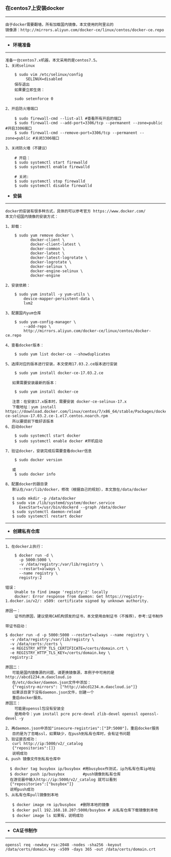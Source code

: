 ### 在centos7上安装docker

---
    由于docker需要翻墙，所有加载国内镜像，本文使用的阿里云的
    镜像源：http://mirrors.aliyun.com/docker-ce/linux/centos/docker-ce.repo
---

- **环境准备**

--- 
    准备一台centos7.x机器，本文采用的是centos7.5。
    1、关闭selinux
        
        $ sudo vim /etc/selinux/config
             SELINUX=disabled
        保存退出
        如果要立即生效：
        
        sudo setenforce 0
    
    2、开启防火墙端口
        
        $ sudo firewall-cmd --list-all #查看所有开启的端口
        $ sudo firewall-cmd --add-port=3306/tcp --permanent --zone=public #开启3306端口
        $ sudo firewall-cmd --remove-port=3306/tcp --permanent --zone=public #关闭3306端口
        
    3、关闭防火墙（不建议）
        
        # 开启：
        $ sudo systemctl start firewalld
        $ sudo systemctl enable firewalld 
        
        # 关闭:
        $ sudo systemctl stop firewalld
        $ sudo systemctl disable firewalld
        
        

- **安装**

---
    docker的安装有很多种方式，具体的可以参考官方 https://www.docker.com/
    本文介绍国内镜像的安装方式：
    
    1、卸载：
        
        $ sudo yum remove docker \
               docker-client \
               docker-client-latest \
               docker-common \
               docker-latest \
               docker-latest-logrotate \
               docker-logrotate \
               docker-selinux \
               docker-engine-selinux \
               docker-engine
    
    2、安装依赖：
        
        $ sudo yum install -y yum-utils \
            device-mapper-persistent-data \
            lvm2
    
    3、配置国内yum仓库
        
        $ sudo yum-config-manager \
            --add-repo \
            http://mirrors.aliyun.com/docker-ce/linux/centos/docker-ce.repo
    
    4、查看docker版本：
        
        $ sudo yum list docker-ce --showduplicates
        
    5、选择对应的版本进行安装，本文使用17.03.2.ce版本进行安装
        
        $ sudo yum install docker-ce-17.03.2.ce
        
       如果需要安装最新的版本：
       
        $ sudo yum install docker-ce
        
       注意：在安装17.x版本时，需要安装 docker-ce-selinux-17.x
       下载地址：yum install https://download.docker.com/linux/centos/7/x86_64/stable/Packages/docker-ce-selinux-17.03.2.ce-1.el7.centos.noarch.rpm 
       所以要提前下载好该版本
    6、启动docker
        
        $ sudo systemctl start docker
        $ sudo systemctl enable docker #开机启动
        
    7、验证docker，安装完成后需要查看docker信息
    
        $ sudo docker version 
       
       或
        $ sudo docker info
        
    8、配置docker的跟目录
       默认在/var/lib/docker，修改（根据自己的规划），本文放在/data/docker
       
       $ sudo mkdir -p /data/docker
       $ sudo vim /lib/systemd/system/docker.service 
          ExecStart=/usr/bin/dockerd --graph /data/docker
       $ sudo systemctl daemon-reload
       $ sudo systemctl restart docker 
     
---

- **创建私有仓库**

---
    1、在docker上执行：
    
        $ docker run -d \
          -p 5000:5000 \
          -v /data/registry:/var/lib/registry \
          --restart=always \
          --name registry \
          registry:2
          
    错误：
        Unable to find image 'registry:2' locally
        docker: Error response from daemon: Get https://registry-1.docker.io/v2/: x509: certificate signed by unknown authority.
   
    原因一：
        证书的原因，建议使用CA机构颁发的证书，本文使用自制证书（不推荐），参考:证书制作
    
    带证书启动：
    
    $ docker run -d -p 5000:5000 --restart=always --name registry \
      -v /data/registry:/var/lib/registry \
      -v /data/certs:/certs \
      -e REGISTRY_HTTP_TLS_CERTIFICATE=/certs/domain.crt \
      -e REGISTRY_HTTP_TLS_KEY=/certs/domain.key \
      registry:2
    
    原因二：
       可能是国内镜像源的问题，请更换镜像源，本例子中可用的是http://abcd1234.m.daocloud.io
       在/etc/docker/daemon.json文件中添加：
       {"registry-mirrors": ["http://abcd1234.m.daocloud.io"]}
       如果该目录下没有daemon.json文件，创建一个
       重启docker服务。
    原因三：
        可能是openssl包没有安装全
        是用命令：yum install pcre pcre-devel zlib-devel openssl openssl-devel -y
    
    2、再daemon.json中添加"insecure-registries":["IP:5000"]，重启docker服务
       目的是为了忽略ssl，如果缺少，在push到私有仓库时，会有证书问题
    3、验证是否成功：
       curl http://ip:5000/v2/_catalog
       {"repositories":[]}
       说明成功
    4、push 镜像文件到私有仓库中
        
      $ docker tag busybox ip/busybox #用busybox作测试，ip为私有仓库ip地址
      $ docker push ip/busybox        #push镜像到私有仓库
      在游览器中输入http://ip:5000/v2/_catalog 就可以看到
      {"repositories":["busybox"]}
      说明push成功
    5、从私有仓库pull镜像到本地
       
       $ docker image rm ip/busybox  #删除本地的镜像
       $ docker pull 192.168.18.207:5000/busybox # 从私有仓库下载镜像到本地
       $ docker image ls 如果有，说明成功
        
      
            
---

- **CA证书制作**

---
    openssl req -newkey rsa:2048 -nodes -sha256 -keyout /data/certs/domain.key -x509 -days 365 -out /data/certs/domain.crt
    
    
    
      

